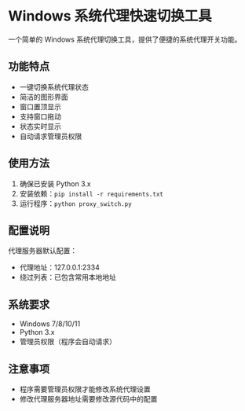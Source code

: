 # Windows 系统代理快速切换工具

一个简单的 Windows 系统代理切换工具，提供了便捷的系统代理开关功能。

## 功能特点

- 一键切换系统代理状态
- 简洁的图形界面
- 窗口置顶显示
- 支持窗口拖动
- 状态实时显示
- 自动请求管理员权限

## 使用方法

1. 确保已安装 Python 3.x
2. 安装依赖：`pip install -r requirements.txt`
3. 运行程序：`python proxy_switch.py`

## 配置说明

代理服务器默认配置：
- 代理地址：127.0.0.1:2334
- 绕过列表：已包含常用本地地址

## 系统要求

- Windows 7/8/10/11
- Python 3.x
- 管理员权限（程序会自动请求）

## 注意事项

- 程序需要管理员权限才能修改系统代理设置
- 修改代理服务器地址需要修改源代码中的配置
